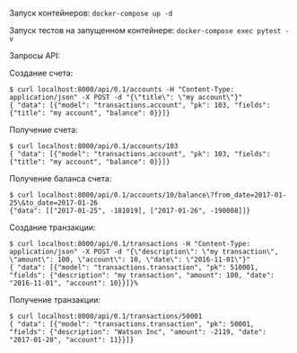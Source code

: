 Запуск контейнеров:
`docker-compose up -d`

Запуск тестов на запущенном контейнере:
`docker-compose exec pytest -v`

Запросы API:

Создание счета:
```
$ curl localhost:8000/api/0.1/accounts -H "Content-Type: application/json" -X POST -d "{\"title\": \"my account\"}"
{ "data": [{"model": "transactions.account", "pk": 103, "fields": {"title": "my account", "balance": 0}}]}
```

Получение счета:
```
$ curl localhost:8000/api/0.1/accounts/103 
{ "data": [{"model": "transactions.account", "pk": 103, "fields": {"title": "my account", "balance": 0}}]}
```

Получение баланса счета:
```
$ curl localhost:8000/api/0.1/accounts/10/balance\?from_date=2017-01-25\&to_date=2017-01-26
{"data": [["2017-01-25", -181019], ["2017-01-26", -190008]]}
```

Создание транзакции:
```
$ curl localhost:8000/api/0.1/transactions -H "Content-Type: application/json" -X POST -d "{\"description\": \"my transaction\", \"amount\": 100, \"account\": 10, \"date\": \"2016-11-01\"}"
{ "data": [{"model": "transactions.transaction", "pk": 510001, "fields": {"description": "my transaction", "amount": 100, "date": "2016-11-01", "account": 10}}]}%
```

Получение транзакции:
```
$ curl localhost:8000/api/0.1/transactions/50001
{ "data": [{"model": "transactions.transaction", "pk": 50001, "fields": {"description": "Watson Inc", "amount": -2119, "date": "2017-01-28", "account": 11}}]}
```
